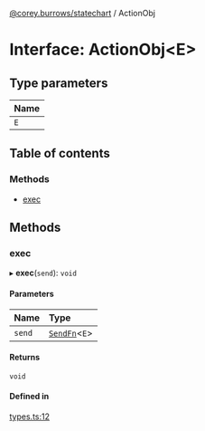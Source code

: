 [@corey.burrows/statechart](../README.md) / ActionObj

# Interface: ActionObj<E\>

## Type parameters

| Name |
| :------ |
| `E` |

## Table of contents

### Methods

- [exec](ActionObj.md#exec)

## Methods

### exec

▸ **exec**(`send`): `void`

#### Parameters

| Name | Type |
| :------ | :------ |
| `send` | [`SendFn`](../README.md#sendfn)<`E`\> |

#### Returns

`void`

#### Defined in

[types.ts:12](https://github.com/burrows/statechart/blob/364aac9/src/types.ts#L12)
